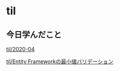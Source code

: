 # til

## 今日学んだこと

[til/2020\-04](https://github.com/tokiohamamatsu/til/blob/master/tir/2020-04.md#07)

[til/Entity Frameworkの最小値バリデーション](https://github.com/tokiohamamatsu/til/blob/master/c%23/Entity%20Framework%E3%81%AE%E6%9C%80%E5%B0%8F%E5%80%A4%E3%83%90%E3%83%AA%E3%83%87%E3%83%BC%E3%82%B7%E3%83%A7%E3%83%B3.md)